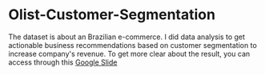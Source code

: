 # Olist-Customer-Segmentation
The dataset is about an Brazilian e-commerce. I did data analysis to get actionable business recommendations based on customer segmentation to increase company's revenue.
To get more clear about the result, you can access through this <a href="https://docs.google.com/presentation/d/1ChzaBBCMIX9KTC3VPQWYCEmms_i6CpE1-5GPKsjFtWs/edit?usp=sharing" target="_blank">Google Slide</a>
